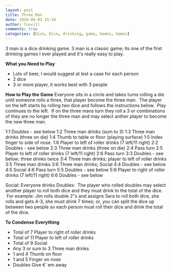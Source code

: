 ```yaml
---
layout: post
title: Three Man
date: 2010-08-02 15:34
author: funvill
comments: true
categories: [Dice, Dice, drinking, game, Games, Games]
---
```

3 man is a dice drinking game.
3 man is a classic game; its one of the first drinking games I ever played and it's really easy to play.

<strong>What you Need to Play</strong>
<ul>
	<li>Lots of beer, I would suggest at lest a case for each person</li>
	<li>2 dice</li>
	<li>3 or more player, it works best with 3 people</li>
</ul>
<strong>How to Play the Game</strong>
Everyone sits in a circle and takes turns rolling a die until someone rolls a three, that player become the three man.  The player on the left starts by rolling two dice and follows the instructions below.  Play continues to the left.  If on the three mans turn they roll a 3 or combinations of they are no longer the three man and may select anther player to become the new three man.

1:1 Doubles - see below
1:2 Three man drinks (sum to 3)
1:3 Three man drinks (three on die)
1:4 Thumb to table or floor (playing surface)
1:5 Index finger to side of nose.
1:6 Player to left of roller drinks (7 left/11 right)
2:2 Doubles - see below
2:3 Three man drinks (three on die)
2:4 Pass turn
2:5 Player to left of roller drinks (7 left/11 right)
2:6 Pass turn
3:3 Doubles - see below; three drinks twice
3:4 Three man drinks; player to left of roller drinks
3:5 Three man drinks
3:6 Three man drinks; Social
4:4 Doubles - see below
4:5 Social
4:6 Pass turn
5:5 Doubles - see below
5:6 Player to right of roller drinks (7 left/11 right)
6:6 Doubles - see below

Social: Everyone drinks
Doubles:  The player who rolled doubles may select another player to roll both dice and they must drink to the total of the dice.  For example: Jim rolls double 2&quot;s and assigns Sara to roll both dice, she rolls and gets 4-3, she must drink 7 times; or, you can split the dice up between two people so each person must roll their dice and drink the total of the dice.

<strong>To Condense Everything</strong>
<ul>
	<li>Total of 7	Player to right of roller drinks</li>
	<li>Total of 11	Player to left of roller drinks</li>
	<li>Total of 9	Social</li>
	<li>Any 3 or sum to 3	Three man drinks</li>
	<li>1 and 4	Thumb on floor</li>
	<li>1 and 5	Finger on nose</li>
	<li>Doubles	Give €˜em away</li>
</ul>
